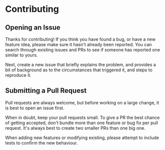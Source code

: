 # Contributing

## Opening an Issue

Thanks for contributing! If you think you have found a bug, or have a new feature idea, please make sure it hasn't already been reported. You can search through existing issues and PRs to see if someone has reported one similar to yours.

Next, create a new issue that briefly explains the problem, and provides a bit of background as to the circumstances that triggered it, and steps to reproduce it.

## Submitting a Pull Request

Pull requests are always welcome, but before working on a large change, it is best to open an issue first.

When in doubt, keep your pull requests small. To give a PR the best chance of getting accepted, don't bundle more than one feature or bug fix per pull request. It's always best to create two smaller PRs than one big one.

When adding new features or modifying existing, please attempt to include tests to confirm the new behaviour.
